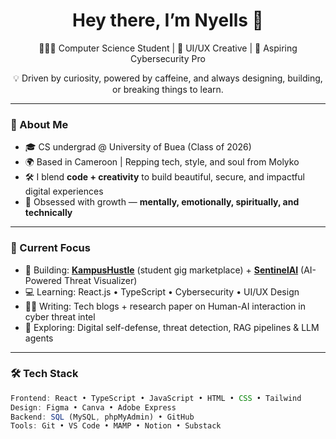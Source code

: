 <h1 align="center">Hey there, I’m Nyells 👋</h1>
<p align="center">
  👩🏽‍💻 Computer Science Student | 🎨 UI/UX Creative | 🔐 Aspiring Cybersecurity Pro  
</p>
<p align="center">
  💡 Driven by curiosity, powered by caffeine, and always designing, building, or breaking things to learn.<br>
</p>

---

### 🌟 About Me

- 🎓 CS undergrad @ University of Buea (Class of 2026)  
- 🌍 Based in Cameroon | Repping tech, style, and soul from Molyko  
- 🛠 I blend **code + creativity** to build beautiful, secure, and impactful digital experiences  
- 💭 Obsessed with growth — **mentally, emotionally, spiritually, and technically**

---

### 🧠 Current Focus

- 🚀 Building: [**KampusHustle**](#) (student gig marketplace) + [**SentinelAI**](#) (AI-Powered Threat Visualizer)
- 💻 Learning: React.js • TypeScript • Cybersecurity • UI/UX Design
- ✍🏾 Writing: Tech blogs + research paper on Human-AI interaction in cyber threat intel
- 🧪 Exploring: Digital self-defense, threat detection, RAG pipelines & LLM agents

---

### 🛠 Tech Stack

```ts
Frontend: React • TypeScript • JavaScript • HTML • CSS • Tailwind  
Design: Figma • Canva • Adobe Express  
Backend: SQL (MySQL, phpMyAdmin) • GitHub  
Tools: Git • VS Code • MAMP • Notion • Substack  
